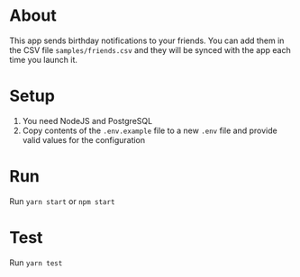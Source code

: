 # About

This app sends birthday notifications to your friends. You can add them in the CSV file `samples/friends.csv` and they will be synced with the app each time you launch it.

# Setup

1. You need NodeJS and PostgreSQL
2. Copy contents of the `.env.example` file to a new `.env` file and provide valid values for the configuration

# Run

Run `yarn start` or `npm start`

# Test

Run `yarn test`
